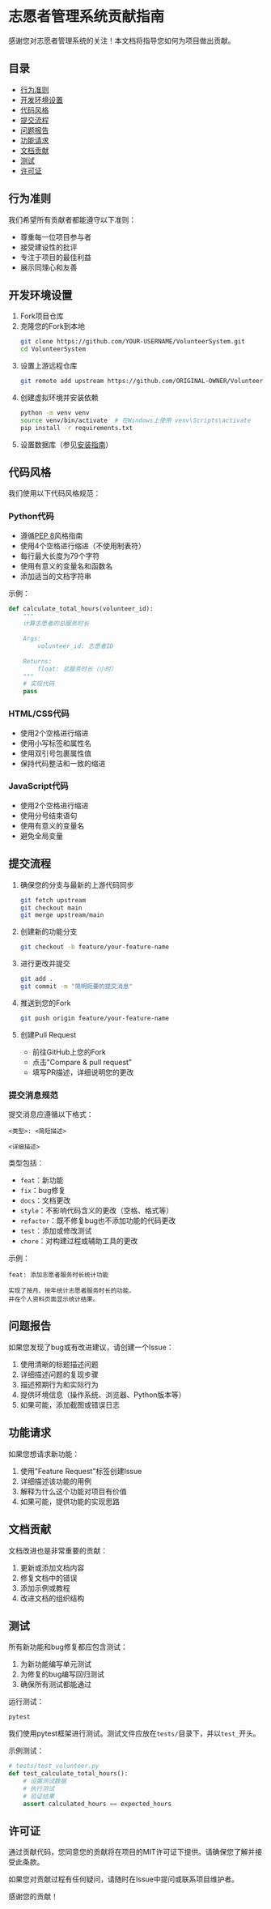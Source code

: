 # 志愿者管理系统贡献指南

感谢您对志愿者管理系统的关注！本文档将指导您如何为项目做出贡献。

## 目录

- [行为准则](#行为准则)
- [开发环境设置](#开发环境设置)
- [代码风格](#代码风格)
- [提交流程](#提交流程)
- [问题报告](#问题报告)
- [功能请求](#功能请求)
- [文档贡献](#文档贡献)
- [测试](#测试)
- [许可证](#许可证)

## 行为准则

我们希望所有贡献者都能遵守以下准则：

- 尊重每一位项目参与者
- 接受建设性的批评
- 专注于项目的最佳利益
- 展示同理心和友善

## 开发环境设置

1. Fork项目仓库
2. 克隆您的Fork到本地
   ```bash
   git clone https://github.com/YOUR-USERNAME/VolunteerSystem.git
   cd VolunteerSystem
   ```
3. 设置上游远程仓库
   ```bash
   git remote add upstream https://github.com/ORIGINAL-OWNER/VolunteerSystem.git
   ```
4. 创建虚拟环境并安装依赖
   ```bash
   python -m venv venv
   source venv/bin/activate  # 在Windows上使用 venv\Scripts\activate
   pip install -r requirements.txt
   ```
5. 设置数据库（参见[安装指南](INSTALL.md)）

## 代码风格

我们使用以下代码风格规范：

### Python代码

- 遵循[PEP 8](https://www.python.org/dev/peps/pep-0008/)风格指南
- 使用4个空格进行缩进（不使用制表符）
- 每行最大长度为79个字符
- 使用有意义的变量名和函数名
- 添加适当的文档字符串

示例：

```python
def calculate_total_hours(volunteer_id):
    """
    计算志愿者的总服务时长
    
    Args:
        volunteer_id: 志愿者ID
        
    Returns:
        float: 总服务时长（小时）
    """
    # 实现代码
    pass
```

### HTML/CSS代码

- 使用2个空格进行缩进
- 使用小写标签和属性名
- 使用双引号包裹属性值
- 保持代码整洁和一致的缩进

### JavaScript代码

- 使用2个空格进行缩进
- 使用分号结束语句
- 使用有意义的变量名
- 避免全局变量

## 提交流程

1. 确保您的分支与最新的上游代码同步
   ```bash
   git fetch upstream
   git checkout main
   git merge upstream/main
   ```

2. 创建新的功能分支
   ```bash
   git checkout -b feature/your-feature-name
   ```

3. 进行更改并提交
   ```bash
   git add .
   git commit -m "简明扼要的提交消息"
   ```

4. 推送到您的Fork
   ```bash
   git push origin feature/your-feature-name
   ```

5. 创建Pull Request
   - 前往GitHub上您的Fork
   - 点击"Compare & pull request"
   - 填写PR描述，详细说明您的更改

### 提交消息规范

提交消息应遵循以下格式：

```
<类型>: <简短描述>

<详细描述>
```

类型包括：
- `feat`：新功能
- `fix`：bug修复
- `docs`：文档更改
- `style`：不影响代码含义的更改（空格、格式等）
- `refactor`：既不修复bug也不添加功能的代码更改
- `test`：添加或修改测试
- `chore`：对构建过程或辅助工具的更改

示例：
```
feat: 添加志愿者服务时长统计功能

实现了按月、按年统计志愿者服务时长的功能，
并在个人资料页面显示统计结果。
```

## 问题报告

如果您发现了bug或有改进建议，请创建一个Issue：

1. 使用清晰的标题描述问题
2. 详细描述问题的复现步骤
3. 描述预期行为和实际行为
4. 提供环境信息（操作系统、浏览器、Python版本等）
5. 如果可能，添加截图或错误日志

## 功能请求

如果您想请求新功能：

1. 使用"Feature Request"标签创建Issue
2. 详细描述该功能的用例
3. 解释为什么这个功能对项目有价值
4. 如果可能，提供功能的实现思路

## 文档贡献

文档改进也是非常重要的贡献：

1. 更新或添加文档内容
2. 修复文档中的错误
3. 添加示例或教程
4. 改进文档的组织结构

## 测试

所有新功能和bug修复都应包含测试：

1. 为新功能编写单元测试
2. 为修复的bug编写回归测试
3. 确保所有测试都能通过

运行测试：
```bash
pytest
```

我们使用pytest框架进行测试。测试文件应放在`tests/`目录下，并以`test_`开头。

示例测试：

```python
# tests/test_volunteer.py
def test_calculate_total_hours():
    # 设置测试数据
    # 执行测试
    # 验证结果
    assert calculated_hours == expected_hours
```

## 许可证

通过贡献代码，您同意您的贡献将在项目的MIT许可证下提供。请确保您了解并接受此条款。

如果您对贡献过程有任何疑问，请随时在Issue中提问或联系项目维护者。

感谢您的贡献！
 